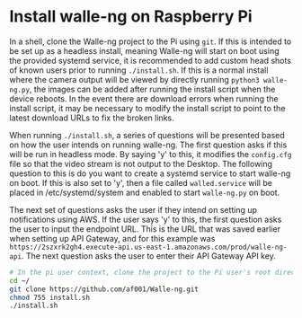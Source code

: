 # Install walle-ng on Raspberry Pi

In a shell, clone the Walle-ng project to the Pi using ```git```. If this is intended to be set up as a headless install, meaning Walle-ng will start on boot using the provided systemd service, it is recommended to add custom head shots of known users prior to running ```./install.sh```. If this is a normal install where the camera output will be viewed by directly running ```python3 walle-ng.py```, the images can be added after running the install script when the device reboots. In the event there are download errors when running the install script, it may be necessary to modify the install script to point to the latest download URLs to fix the broken links.

When running ```./install.sh```, a series of questions will be presented based on how the user intends on running walle-ng. The first question asks if this will be run in headless mode. By saying 'y' to this, it modifies the ```config.cfg``` file so that the video stream is not output to the Desktop. The following question to this is do you want to create a systemd service to start walle-ng on boot. If this is also set to 'y', then a file called ```walled.service``` will be placed in /etc/systemd/system and enabled to start ```walle-ng.py``` on boot.

The next set of questions asks the user if they intend on setting up notifications using AWS. If the user says 'y' to this, the first question asks the user to input the endpoint URL. This is the URL that was saved earlier when setting up API Gateway, and for this example was ```https://2szxrk2gh4.execute-api.us-east-1.amazonaws.com/prod/walle-ng-api```. The next question asks the user to enter their API Gateway API key. 

```bash
# In the pi user context, clone the project to the Pi user's root directory
cd ~/
git clone https://github.com/af001/Walle-ng.git
chmod 755 install.sh
./install.sh
```